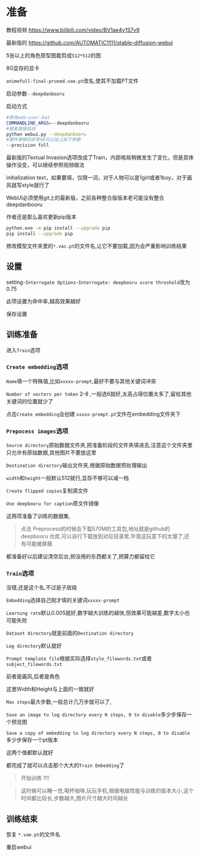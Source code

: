 # 准备

教程视频 https://www.bilibili.com/video/BV1ae4y1S7v9

最新版的 https://github.com/AUTOMATIC1111/stable-diffusion-webui

5张以上的角色原型图裁剪成`512*512`的图

8G显存的显卡

`animefull-final-pruned.vae.pt`改名,使其不加载PT文件

启动参数`--deepdanbooru`

启动方式

```bash
#修改web-user.bat
COMMANDLINE_ARGS=--deepdanbooru
#或者直接启动
python webui.py --deepdanbooru
#硬件够够的非常nb可以加上如下参数
--precision full
```

最新版的Textual Invasion选项改成了Train，内部格局稍微发生了变化，但是具体操作没变，可以继续参照视频做法

initialization text，如果要填，仅限一词，对于人物可以是1girl或者1boy，对于画风就写style就行了

WebUI必须使用git上的最新版，之前各种整合版版本老可能没有整合deepdanbooru

作者还是那么喜欢更新pip版本

```bash
python.exe -m pip install --upgrade pip
pip install --upgrade pip
```

修改模型文件夹里的`*.vac.pt`的文件名,让它不要加载,因为会严重影响训练结果

## 设置

setting-`Interrogate Options`-`Interrogate: deepbooru score threshold`改为0.75

此项设置为命中率,越高效果越好

保存设置

## 训练准备

进入`Train`选项

### `Create embedding`选项

`Name`填一个特殊值,比如`xxxxx-prompt`,最好不要与其他关键词冲突

`Number of vectors per token` 2-8 ,一般选6就好,太高占得位置太多了,留给其他关键词的位置就少了

点击`Create embedding`会创建 `xxxxx-prompt.pt`文件在embedding文件夹下



### `Prepocess images`选项

`Source directory`原始数据文件夹,把准备阶段的文件夹填进去,注意这个文件夹里只允许有原始数据,其他图片不要放这里

`Destination directory`输出文件夹,根据原始数据预处理输出

`width`和`height`一般默认512就行,显存不够可以减一档

`Create flipped copies`复制源文件

`Use deepbooru for caption`原文件镜像

这两项准备了训练的数据集,

> 点击 Preprocess的时候会下载570M的工具包,地址就是github的deepbooru 仓库,可以自行下载放到对应目录里,毕竟这玩意下的太慢了,还有可能被屏蔽

都准备好以后建议清空后台,把没用的东西都关了,把算力都留给它



### `Train`选项

没错,还是这个名,不过是子层级

`Embedding`选择自己刚才填的关键词`xxxxx-prompt`

`Learning rate`默认0.005就好,数字越大训练的越快,但效果可能越差,数字太小也可能失败

`Dataset directory`就是前面的`Destination directory`

`Log directory`默认就好

`Prompt template file`根据实际选择`style_filewords.txt`或者`subject_filewords.txt`

前者是画风,后者是角色

这里Width和Height与上面的一致就好

`Max steps`最大步数,一般总计几万步就可以了,

`Save an image to log directory every N steps, 0 to disable`多少步保存一个预览图

`Save a copy of embedding to log directory every N steps, 0 to disable`多少步保存一个pt版本

这两个值都默认就好

都完成了就可以点击那个大大的`Train Embedding`了

> 开始训练 !!!!

>  这时候可以睡一觉,喝杯咖啡,玩玩手机,根据电脑性能与训练的版本大小,这个时间都比较长,步数越大,图片尺寸越大时间越长

## 训练结束

恢复 `*.vae.pt`的文件名

重启webui

